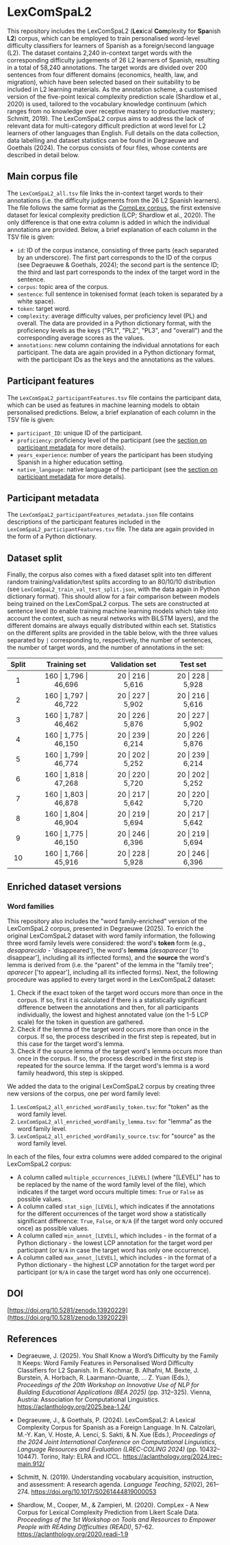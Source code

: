 # LexComSpaL2

This repository includes the LexComSpaL2 (**Lex**ical **Com**plexity for **Spa**nish **L2**) corpus, which can be employed to train personalised word-level difficulty classifiers for learners of Spanish as a foreign/second language (L2). The dataset contains 2,240 in-context target words with the corresponding difficulty judgements of 26 L2 learners of Spanish, resulting in a total of 58,240 annotations. The target words are divided over 200 sentences from four different domains (economics, health, law, and migration), which have been selected based on their suitability to be included in L2 learning materials. As the annotation scheme, a customised version of the five-point lexical complexity prediction scale (Shardlow et al., 2020) is used, tailored to the vocabulary knowledge continuum (which ranges from no knowledge over receptive mastery to productive mastery; Schmitt, 2019). The LexComSpaL2 corpus aims to address the lack of relevant data for multi-category difficult prediction at word level for L2 learners of other languages than English. Full details on the data collection, data labelling and dataset statistics can be found in Degraeuwe and Goethals (2024). The corpus consists of four files, whose contents are described in detail below.

## Main corpus file
The `LexComSpaL2_all.tsv` file links the in-context target words to their annotations (i.e. the difficulty judgements from the 26 L2 Spanish learners). The file follows the same format as the [CompLex corpus](https://github.com/MMU-TDMLab/CompLex), the first extensive dataset for lexical complexity prediction (LCP; Shardlow et al., 2020). The only difference is that one extra column is added in which the individual annotations are provided. Below, a brief explanation of each column in the TSV file is given:

- `id`: ID of the corpus instance, consisting of three parts (each separated by an underscore). The first part corresponds to the ID of the corpus (see Degraeuwe & Goethals, 2024); the second part is the sentence ID; the third and last part corresponds to the index of the target word in the sentence.
- `corpus`: topic area of the corpus.
- `sentence`: full sentence in tokenised format (each token is separated by a white space).
- `token`: target word.
- `complexity`: average difficulty values, per proficiency level (PL) and overall. The data are provided in a Python dictionary format, with the proficiency levels as the keys ("PL1", "PL2", "PL3", and "overall") and the corresponding average scores as the values.
- `annotations`: new column containing the individual annotations for each participant. The data are again provided in a Python dictionary format, with the participant IDs as the keys and the annotations as the values.


## Participant features
The `LexComSpaL2_participantFeatures.tsv` file contains the participant data, which can be used as features in machine learning models to obtain personalised predictions. Below, a brief explanation of each column in the TSV file is given:

- `participant_ID`: unique ID of the participant.
- `proficiency`: proficiency level of the participant (see the [section on participant metadata](#participant-metadata) for more details).
- `years_experience`: number of years the participant has been studying Spanish in a higher education setting.
- `native_langauge`: native language of the participant (see the [section on participant metadata](#participant-metadata) for more details).

## Participant metadata
The `LexComSpaL2_participantFeatures_metadata.json` file contains descriptions of the participant features included in the `LexComSpaL2_participantFeatures.tsv` file. The data are again provided in the form of a Python dictionary.

## Dataset split
Finally, the corpus also comes with a fixed dataset split into ten different random training/validation/test splits according to an 80/10/10 distribution (see `LexComSpaL2_train_val_test_split.json`, with the data again in Python dictionary format). This should allow for a fair comparison between models being trained on the LexComSpaL2 corpus. The sets are constructed at sentence level (to enable training machine learning models which take into account the context, such as neural networks with BiLSTM layers), and the different domains are always equally distributed within each set. Statistics on the different splits are provided in the table below, with the three values separated by `|` corresponding to, respectively, the number of sentences, the number of target words, and the number of annotations in the set:

| Split |      Training set      |   Validation set   |      Test set      |
|:-----:|:----------------------:|:------------------:|:------------------:|
|   1   | 160 \| 1,796 \| 46,696 | 20 \| 216 \| 5,616 | 20 \| 228 \| 5,928 |
|   2   | 160 \| 1,797 \| 46,722 | 20 \| 227 \| 5,902 | 20 \| 216 \| 5,616 |
|   3   | 160 \| 1,787 \| 46,462 | 20 \| 226 \| 5,876 | 20 \| 227 \| 5,902 |
|   4   | 160 \| 1,775 \| 46,150 | 20 \| 239 \| 6,214 | 20 \| 226 \| 5,876 |
|   5   | 160 \| 1,799 \| 46,774 | 20 \| 202 \| 5,252 | 20 \| 239 \| 6,214 |
|   6   | 160 \| 1,818 \| 47,268 | 20 \| 220 \| 5,720 | 20 \| 202 \| 5,252 |
|   7   | 160 \| 1,803 \| 46,878 | 20 \| 217 \| 5,642 | 20 \| 220 \| 5,720 |
|   8   | 160 \| 1,804 \| 46,904 | 20 \| 219 \| 5,694 | 20 \| 217 \| 5,642 |
|   9   | 160 \| 1,775 \| 46,150 | 20 \| 246 \| 6,396 | 20 \| 219 \| 5,694 |
|  10   | 160 \| 1,766 \| 45,916 | 20 \| 228 \| 5,928 | 20 \| 246 \| 6,396 |

## Enriched dataset versions

### Word families

This repository also includes the "word family-enriched" version of the LexComSpaL2 corpus, presented in Degraeuwe (2025). To enrich the original LexComSpaL2 dataset with word family information, the following three word family levels were considered: the word's **token** form (e.g., *desaparecido* - 'disappeared'), the word's **lemma** (*desaparecer* ['to disappear'], including all its inflected forms), and the **source** the word's lemma is derived from (i.e. the "parent" of the lemma in the "family tree"; *aparecer* ['to appear'], including all its inflected forms). Next, the following procedure was applied to every target word in the LexComSpaL2 dataset:

1. Check if the exact token of the target word occurs more than once in the corpus. If so, first it is calculated if there is a statistically significant difference between the annotations and then, for all participants individually, the lowest and highest annotated value (on the 1-5 LCP scale) for the token in question are gathered.
2. Check if the lemma of the target word occurs more than once in the corpus. If so, the process described in the first step is repeated, but in this case for the target word's lemma.
3. Check if the source lemma of the target word's lemma occurs more than once in the corpus. If so, the process described in the first step is repeated for the source lemma. If the target word's lemma is a word family headword, this step is skipped.

We added the data to the original LexComSpaL2 corpus by creating three new versions of the corpus, one per word family level:

1. `LexComSpaL2_all_enriched_wordFamily_token.tsv`: for "token" as the word family level.
2. `LexComSpaL2_all_enriched_wordFamily_lemma.tsv`: for "lemma" as the word family level.
3. `LexComSpaL2_all_enriched_wordFamily_source.tsv`: for "source" as the word family level.

In each of the files, four extra columns were added compared to the original LexComSpaL2 corpus:

- A column called `multiple_occurrences_[LEVEL]` (where "[LEVEL]" has to be replaced by the name of the word family level of the file), which indicates if the target word occurs multiple times: `True` or `False` as possible values.
- A column called `stat_sign_[LEVEL]`, which indicates if the annotations for the different occurrences of the target word show a statistically significant difference: `True`, `False`, or `N/A` (if the target word only occured once) as possible values.
- A column called `min_annot_[LEVEL]`, which includes - in the format of a Python dictionary - the lowest LCP annotation for the target word per participant (or `N/A` in case the target word has only one occurrence).
- A column called `max_annot_[LEVEL]`, which includes - in the format of a Python dictionary - the highest LCP annotation for the target word per participant (or `N/A` in case the target word has only one occurrence).

## DOI
[https://doi.org/10.5281/zenodo.13920229](https://doi.org/10.5281/zenodo.13920229)

## References
- Degraeuwe, J. (2025). You Shall Know a Word’s Difficulty by the Family It Keeps: Word Family Features in Personalised Word Difficulty Classifiers for L2 Spanish. In E. Kochmar, B. Alhafni, M. Bexte, J. Burstein, A. Horbach, R. Laarmann-Quante, … Z. Yuan (Eds.), *Proceedings of the 20th Workshop on Innovative Use of NLP for Building Educational Applications (BEA 2025)* (pp. 312–325). Vienna, Austria: Association for Computational Linguistics. https://aclanthology.org/2025.bea-1.24/

- Degraeuwe, J., & Goethals, P. (2024). LexComSpaL2: A Lexical Complexity Corpus for Spanish as a Foreign Language. In N. Calzolari, M.-Y. Kan, V. Hoste, A. Lenci, S. Sakti, & N. Xue (Eds.), *Proceedings of the 2024 Joint International Conference on Computational Linguistics, Language Resources and Evaluation (LREC-COLING 2024)* (pp. 10432–10447). Torino, Italy: ELRA and ICCL. https://aclanthology.org/2024.lrec-main.912/

- Schmitt, N. (2019). Understanding vocabulary acquisition, instruction, and assessment: A research agenda. *Language Teaching*, *52*(02), 261–274. https://doi.org/10.1017/S0261444819000053

- Shardlow, M., Cooper, M., & Zampieri, M. (2020). CompLex - A New Corpus for Lexical Complexity Prediction from Likert Scale Data. *Proceedings of the 1st Workshop on Tools and Resources to Empower People with REAding DIfficulties (READI)*, 57–62. https://aclanthology.org/2020.readi-1.9
